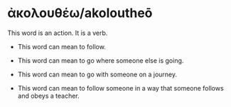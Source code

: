 # ἀκολουθέω/akoloutheō

This word is an action. It is a verb. 

* This word can mean to follow. 

* This word can mean to go where someone else is going. 

* This word can mean to go with someone on a journey. 

* This word can mean to follow someone in a way that someone follows and obeys a teacher. 
